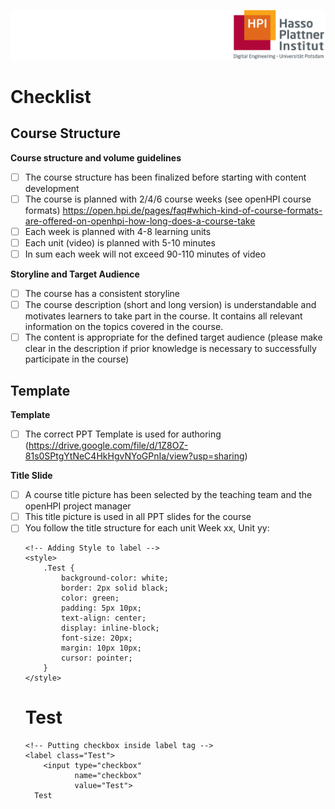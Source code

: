 ![HPI Logo](img/HPI_Logo.png)

# Checklist

## Course Structure  

**Course structure and volume guidelines**
- [ ] The course structure has been finalized before starting with content development
- [ ] The course is planned with 2/4/6 course weeks (see openHPI course formats) https://open.hpi.de/pages/faq#which-kind-of-course-formats-are-offered-on-openhpi-how-long-does-a-course-take 
- [ ] Each week is planned with 4-8 learning units
- [ ] Each unit (video) is planned with 5-10 minutes
- [ ] In sum each week will not exceed 90-110 minutes of video  

**Storyline and Target Audience**
- [ ] The course has a consistent storyline
- [ ] The course description (short and long version) is understandable and motivates learners to take part in the course. It contains all relevant information on the topics covered in the course.
- [ ] The content is appropriate for the defined target audience (please make clear in the description if prior knowledge is necessary to successfully participate in the course)

## Template  

**Template**  
- [ ] The correct PPT Template is used for authoring (https://drive.google.com/file/d/1Z8OZ-81s0SPtgYtNeC4HkHgvNYoGPnIa/view?usp=sharing)  

**Title Slide**  
- [ ] A course title picture has been selected by the teaching team and the openHPI project manager
- [ ] This title picture is used in all PPT slides for the course
- [ ] You follow the title structure for each unit Week xx, Unit yy: <Title of Unit>
- [ ] The Week Title does not exceed 38 chars (including spaces)
- [ ] The Unit Title does not exceed 65 chars (including spaces)

## Slide development

**General**  
- [ ] A Graphic Check and Copy Edit is planned by the teaching team
- [ ] You stay close to the template
- [ ] You always have a graphic or an image on each slide
- [ ] You avoid any text heavy slides  

**Images**  
- [ ] Always quote the source where the image/graphic comes from
- [ ] Graphics (Images and screenshots) are large enough for readability in the videos
- [ ] You avoid (complex) animations  

**Speaker Notes**  
- [ ] You plan an intro for each week 
- [ ] You plan a transition to the next week/unit at the end of each unit


## Teaching Team

The following tasks are required to be controlled by the teaching team:

- [ ] Course concept must be created 3 months prior to the release of the course.
- [ ] Create a team of around 3-5 members to assist in the course content management.
- [ ] Organisation of content creation (e.g. timely recording and post production of videos, preparation of reading materials, etc.).
- [ ] Preparation and moderation of editorial meetings for the particular course week.
- [ ] Approval of weekly platform content as well as coordination of quality assurance.
- [ ] Coordination of fora and support during the course week (together with team leader).

<head> 
    <title> 
        Test
    </title> 
  
    <!-- Adding Style to label -->
    <style> 
        .Test { 
            background-color: white; 
            border: 2px solid black; 
            color: green; 
            padding: 5px 10px; 
            text-align: center; 
            display: inline-block; 
            font-size: 20px; 
            margin: 10px 10px; 
            cursor: pointer; 
        } 
    </style> 
</head> 
  
<body> 
    <h1> 
      Test 
  </h1> 
  
    <!-- Putting checkbox inside label tag -->
    <label class="Test"> 
        <input type="checkbox" 
               name="checkbox" 
               value="Test"> 
      Test 
  </label> 
</body>
